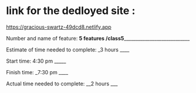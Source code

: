   # link for the dedloyed site :
  https://gracious-swartz-49dcd8.netlify.app
  
  
Number and name of feature: __5 features /class5______________________________

Estimate of time needed to complete: _3 hours ____

Start time: 4:30 pm _____

Finish time: _7:30 pm ____

Actual time needed to complete: __2 hours ___
